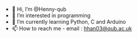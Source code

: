 - 👋 Hi, I’m @Henny-qub
- 👀 I’m interested in programming
- 🌱 I’m currently learning Python, C and Arduino
- 📫 How to reach me - email : hhan03@qub.ac.uk

<!---
Henny-qub/Henny-qub is a ✨ special ✨ repository because its `README.md` (this file) appears on your GitHub profile.
You can click the Preview link to take a look at your changes.
--->
